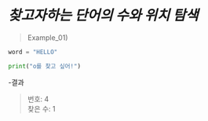 *찾고자하는 단어의 수와 위치 탐색*
======  
> Example_01)  

```Python
word = "HELLO"

print("o를 찾고 싶어!")
```  
-결과  
> 번호: 4  
> 찾은 수: 1     
